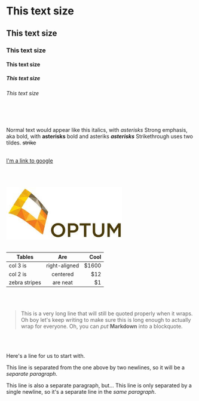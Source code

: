 # This text size
## This text size
### This text size
#### This text size
##### This text size
###### This text size
<br/>
<br/>

Normal text would appear like this
italics, with *asterisks* 
Strong emphasis, aka bold, with **asterisks**
bold and asteriks **_asterisks_** 
Strikethrough uses two tildes. ~~strike~~
<br/>
<br/>

[I'm a link to google](https://www.google.com)

<br/>
<br/>

![alt text](https://github.com/Phemix/testout/blob/master/optum.jpg "This text will show when you hover over the picture")
<br/>
<br/>

| Tables        | Are           | Cool  |
| ------------- |:-------------:| -----:|
| col 3 is      | right-aligned | $1600 |
| col 2 is      | centered      |   $12 |
| zebra stripes | are neat      |    $1 |

<br/>
<br/>

> This is a very long line that will still be quoted properly when it wraps. Oh boy let's keep writing to make sure this is long enough to actually wrap for everyone. Oh, you can *put* **Markdown** into a blockquote. 
<br/>
<br/>


Here's a line for us to start with.

This line is separated from the one above by two newlines, so it will be a *separate paragraph*.

This line is also a separate paragraph, but...
This line is only separated by a single newline, so it's a separate line in the *same paragraph*.
